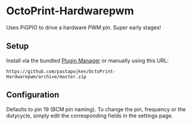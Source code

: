 # OctoPrint-Hardwarepwm

Uses PiGPIO to drive a hardware PWM pin. Super early stages!

## Setup

Install via the bundled [Plugin Manager](https://github.com/foosel/OctoPrint/wiki/Plugin:-Plugin-Manager)
or manually using this URL:

    https://github.com/pastapojken/OctoPrint-Hardwarepwm/archive/master.zip


## Configuration

Defaults to pin 19 (BCM pin naming). To change the pin, frequency or the dutycycle, simply edit the corresponding fields in the settings page.

